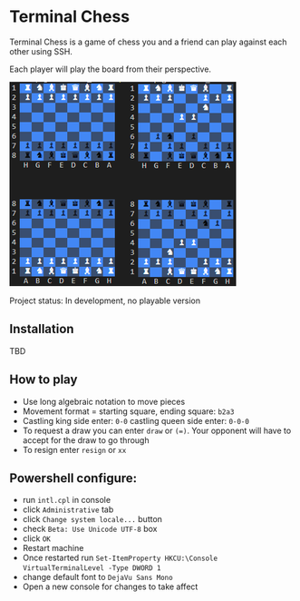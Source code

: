 # Terminal Chess

Terminal Chess is a game of chess you and a friend can play against each other
using SSH.

Each player will play the board from their perspective.

<img src="./images/example.png">

Project status: In development, no playable version

## Installation

TBD

## How to play

* Use long algebraic notation to move pieces
* Movement format = starting square, ending square: `b2a3`
* Castling king side enter: `0-0` castling queen side enter: `0-0-0`
* To request a draw you can enter `draw` or `(=)`. Your opponent will have to 
  accept for the draw to go through
* To resign enter `resign` or `xx`

## Powershell configure:

* run `intl.cpl` in console
* click `Administrative` tab
* click `Change system locale...` button
* check `Beta: Use Unicode UTF-8` box
* click `OK`
* Restart machine
* Once restarted run `Set-ItemProperty HKCU:\Console VirtualTerminalLevel -Type DWORD 1`
* change default font to `DejaVu Sans Mono`
* Open a new console for changes to take affect